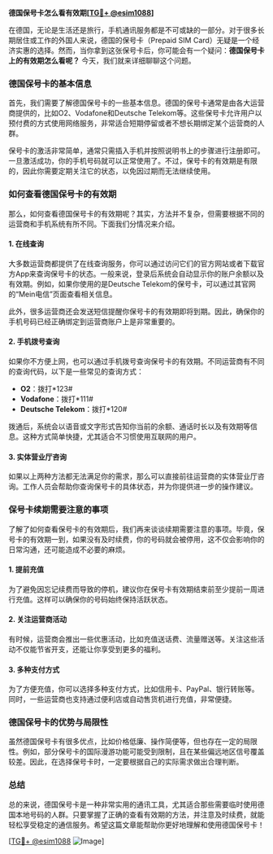 **德国保号卡怎么看有效期[[TG💪+ @esim1088](https://t.me/s/esim1088)]**

在德国，无论是生活还是旅行，手机通讯服务都是不可或缺的一部分。对于很多长期居住或工作的外国人来说，德国的保号卡（Prepaid SIM Card）无疑是一个经济实惠的选择。然而，当你拿到这张保号卡后，你可能会有一个疑问：**德国保号卡上的有效期怎么看呢？** 今天，我们就来详细聊聊这个问题。

### 德国保号卡的基本信息

首先，我们需要了解德国保号卡的一些基本信息。德国的保号卡通常是由各大运营商提供的，比如O2、Vodafone和Deutsche Telekom等。这些保号卡允许用户以预付费的方式使用网络服务，非常适合短期停留或者不想长期绑定某个运营商的人群。

保号卡的激活非常简单，通常只需插入手机并按照说明书上的步骤进行注册即可。一旦激活成功，你的手机号码就可以正常使用了。不过，保号卡的有效期是有限的，因此你需要定期关注它的状态，以免因过期而无法继续使用。

### 如何查看德国保号卡的有效期

那么，如何查看德国保号卡的有效期呢？其实，方法并不复杂，但需要根据不同的运营商和手机系统有所不同。下面我们分情况来介绍。

#### 1. 在线查询

大多数运营商都提供了在线查询服务，你可以通过访问它们的官方网站或者下载官方App来查询保号卡的状态。一般来说，登录后系统会自动显示你的账户余额以及有效期。例如，如果你使用的是Deutsche Telekom的保号卡，可以通过其官网的“Mein电信”页面查看相关信息。

此外，很多运营商还会发送短信提醒你保号卡的有效期即将到期。因此，确保你的手机号码已经正确绑定到运营商账户上是非常重要的。

#### 2. 手机拨号查询

如果你不方便上网，也可以通过手机拨号查询保号卡的有效期。不同运营商有不同的查询代码，以下是一些常见的查询方式：

- **O2**：拨打*123#
- **Vodafone**：拨打*111#
- **Deutsche Telekom**：拨打*120#

拨通后，系统会以语音或文字形式告知你当前的余额、通话时长以及有效期等信息。这种方式简单快捷，尤其适合不习惯使用互联网的用户。

#### 3. 实体营业厅咨询

如果以上两种方法都无法满足你的需求，那么可以直接前往运营商的实体营业厅咨询。工作人员会帮助你查询保号卡的具体状态，并为你提供进一步的操作建议。

### 保号卡续期需要注意的事项

了解了如何查看保号卡的有效期后，我们再来谈谈续期需要注意的事项。毕竟，保号卡的有效期一到，如果没有及时续费，你的号码就会被停用，这不仅会影响你的日常沟通，还可能造成不必要的麻烦。

#### 1. 提前充值

为了避免因忘记续费而导致的停机，建议你在保号卡有效期结束前至少提前一周进行充值。这样可以确保你的号码始终保持活跃状态。

#### 2. 关注运营商活动

有时候，运营商会推出一些优惠活动，比如充值送话费、流量赠送等。关注这些活动不仅能节省开支，还能让你享受到更多的福利。

#### 3. 多种支付方式

为了方便充值，你可以选择多种支付方式，比如信用卡、PayPal、银行转账等。同时，一些运营商也支持通过便利店或自动售货机进行充值，非常便捷。

### 德国保号卡的优势与局限性

虽然德国保号卡有很多优点，比如价格低廉、操作简便等，但也存在一定的局限性。例如，部分保号卡的国际漫游功能可能受到限制，且在某些偏远地区信号覆盖较差。因此，在选择保号卡时，一定要根据自己的实际需求做出合理判断。

### 总结

总的来说，德国保号卡是一种非常实用的通讯工具，尤其适合那些需要临时使用德国本地号码的人群。只要掌握了正确的查看有效期的方法，并注意及时续费，就能轻松享受稳定的通信服务。希望这篇文章能帮助你更好地理解和使用德国保号卡！

[[TG💪+ @esim1088](https://t.me/s/esim1088) ![Image](https://i.postimg.cc/4NQfJmqS/Snipaste-2025-05-13-00-14-12.png)]